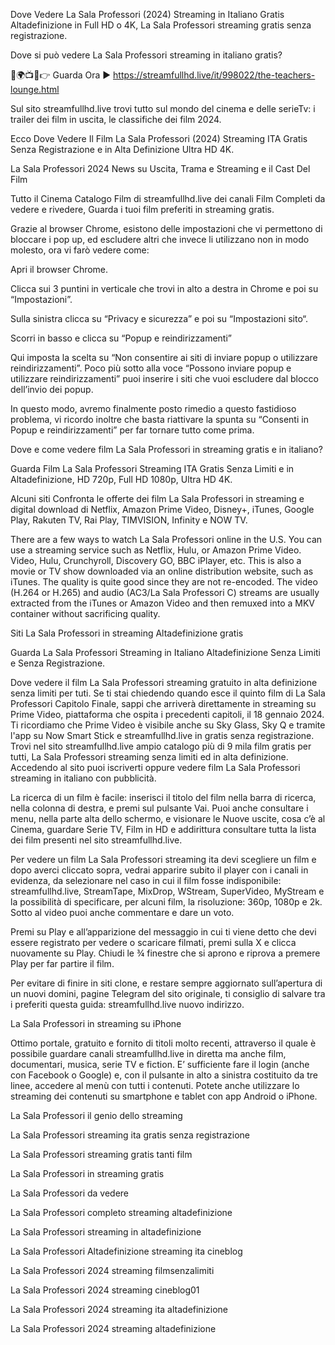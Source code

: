 Dove Vedere La Sala Professori (2024) Streaming in Italiano Gratis Altadefinizione in Full HD o 4K, La Sala Professori streaming gratis senza registrazione.

Dove si può vedere La Sala Professori streaming in italiano gratis?

🔴🌍📺📱👉 Guarda Ora ▶️ https://streamfullhd.live/it/998022/the-teachers-lounge.html

Sul sito streamfullhd.live trovi tutto sul mondo del cinema e delle serieTv: i trailer dei film in uscita, le classifiche dei film 2024.

Ecco Dove Vedere Il Film La Sala Professori (2024) Streaming ITA Gratis Senza Registrazione e in Alta Definizione Ultra HD 4K.

La Sala Professori 2024 News su Uscita, Trama e Streaming e il Cast Del Film

Tutto il Cinema Catalogo Film di streamfullhd.live dei canali Film Completi da vedere e rivedere, Guarda i tuoi film preferiti in streaming gratis.

Grazie al browser Chrome, esistono delle impostazioni che vi permettono di bloccare i pop up, ed escludere altri che invece li utilizzano non in modo molesto, ora vi farò vedere come:

Apri il browser Chrome.

Clicca sui 3 puntini in verticale che trovi in alto a destra in Chrome e poi su “Impostazioni”.

Sulla sinistra clicca su “Privacy e sicurezza” e poi su “Impostazioni sito“.

Scorri in basso e clicca su “Popup e reindirizzamenti”

Qui imposta la scelta su “Non consentire ai siti di inviare popup o utilizzare reindirizzamenti”. Poco più sotto alla voce “Possono inviare popup e utilizzare reindirizzamenti” puoi inserire i siti che vuoi escludere dal blocco dell’invio dei popup.

In questo modo, avremo finalmente posto rimedio a questo fastidioso problema, vi ricordo inoltre che basta riattivare la spunta su “Consenti in Popup e reindirizzamenti” per far tornare tutto come prima.

Dove e come vedere film La Sala Professori in streaming gratis e in italiano?

Guarda Film La Sala Professori Streaming ITA Gratis Senza Limiti e in Altadefinizione, HD 720p, Full HD 1080p, Ultra HD 4K.

Alcuni siti Confronta le offerte dei film La Sala Professori in streaming e digital download di Netflix, Amazon Prime Video, Disney+, iTunes, Google Play, Rakuten TV, Rai Play, TIMVISION, Infinity e NOW TV.

There are a few ways to watch La Sala Professori online in the U.S. You can use a streaming service such as Netflix, Hulu, or Amazon Prime Video. Video, Hulu, Crunchyroll, Discovery GO, BBC iPlayer, etc. This is also a movie or TV show downloaded via an online distribution website, such as iTunes. The quality is quite good since they are not re-encoded. The video (H.264 or H.265) and audio (AC3/La Sala Professori C) streams are usually extracted from the iTunes or Amazon Video and then remuxed into a MKV container without sacrificing quality.

Siti La Sala Professori in streaming Altadefinizione gratis

Guarda La Sala Professori Streaming in Italiano Altadefinizione Senza Limiti e Senza Registrazione.

Dove vedere il film La Sala Professori streaming gratuito in alta definizione senza limiti per tuti. Se ti stai chiedendo quando esce il quinto film di La Sala Professori Capitolo Finale, sappi che arriverà direttamente in streaming su Prime Video, piattaforma che ospita i precedenti capitoli, il 18 gennaio 2024. Ti ricordiamo che Prime Video è visibile anche su Sky Glass, Sky Q e tramite l'app su Now Smart Stick e streamfullhd.live in gratis senza registrazione.
Trovi nel sito streamfullhd.live ampio catalogo più di 9 mila film gratis per tutti, La Sala Professori streaming senza limiti ed in alta definizione. Accedendo al sito puoi iscriverti oppure vedere film La Sala Professori streaming in italiano con pubblicità.

La ricerca di un film è facile: inserisci il titolo del film nella barra di ricerca, nella colonna di destra, e premi sul pulsante Vai. Puoi anche consultare i menu, nella parte alta dello schermo, e visionare le Nuove uscite, cosa c’è al Cinema, guardare Serie TV, Film in HD e addirittura consultare tutta la lista dei film presenti nel sito streamfullhd.live.

Per vedere un film La Sala Professori streaming ita devi scegliere un film e dopo averci cliccato sopra, vedrai apparire subito il player con i canali in evidenza, da selezionare nel caso in cui il film fosse indisponibile: streamfullhd.live, StreamTape, MixDrop, WStream, SuperVideo, MyStream e la possibilità di specificare, per alcuni film, la risoluzione: 360p, 1080p e 2k. Sotto al video puoi anche commentare e dare un voto.

Premi su Play e all’apparizione del messaggio in cui ti viene detto che devi essere registrato per vedere o scaricare filmati, premi sulla X e clicca nuovamente su Play. Chiudi le ¾ finestre che si aprono e riprova a premere Play per far partire il film.

Per evitare di finire in siti clone, e restare sempre aggiornato sull’apertura di un nuovi domini, pagine Telegram del sito originale, ti consiglio di salvare tra i preferiti questa guida: streamfullhd.live nuovo indirizzo.

La Sala Professori in streaming su iPhone

Ottimo portale, gratuito e fornito di titoli molto recenti, attraverso il quale è possibile guardare canali streamfullhd.live in diretta ma anche film, documentari, musica, serie TV e fiction. E’ sufficiente fare il login (anche con Facebook o Google) e, con il pulsante in alto a sinistra costituito da tre linee, accedere al menù con tutti i contenuti. Potete anche utilizzare lo streaming dei contenuti su smartphone e tablet con app Android o iPhone.

La Sala Professori il genio dello streaming

La Sala Professori streaming ita gratis senza registrazione

La Sala Professori streaming gratis tanti film

La Sala Professori in streaming gratis

La Sala Professori da vedere

La Sala Professori completo streaming altadefinizione

La Sala Professori streaming in altadefinizione

La Sala Professori Altadefinizione streaming ita cineblog

La Sala Professori 2024 streaming filmsenzalimiti

La Sala Professori 2024 streaming cineblog01

La Sala Professori 2024 streaming ita altadefinizione

La Sala Professori 2024 streaming altadefinizione
